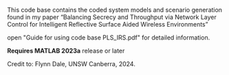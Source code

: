 This code base contains the coded system models and scenario generation found in my paper “Balancing Secrecy and Throughput via Network Layer Control for Intelligent Reflective Surface Aided Wireless Environments”

open "Guide for using code base PLS_IRS.pdf" for detailed information.

**Requires MATLAB 2023a** release or later

Credit to: Flynn Dale, UNSW Canberra, 2024.
